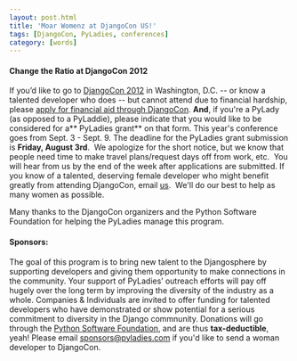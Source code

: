 ```yaml
---
layout: post.html
title: 'Moar Womenz at DjangoCon US!'
tags: [DjangoCon, PyLadies, conferences]
category: [words]
---
```


#### Change the Ratio at DjangoCon 2012

If you’d like to go to [DjangoCon 2012][DjangoCon] in Washington, D.C. -- or know a talented developer who does -- but cannot attend due to financial hardship, please [apply for financial aid through DjangoCon][apply]. **And**, if you're a PyLady (as opposed to a PyLaddie), please indicate that you would like to be considered for a** PyLadies grant** on that form. This year's conference goes from Sept. 3 - Sept. 9. The deadline for the PyLadies grant submission is **Friday, August 3rd**.  We apologize for the short notice, but we know that people need time to make travel plans/request days off from work, etc.  You will hear from us by the end of the week after applications are submitted. If you know of a talented, deserving female developer who might benefit greatly from attending DjangoCon, email [us][email].  We'll do our best to help as many women as possible. 

Many thanks to the DjangoCon organizers and the Python Software Foundation for helping the PyLadies manage this program.

#### Sponsors:

The goal of this program is to bring new talent to the Djangosphere by supporting developers and giving them opportunity to make connections in the community. Your support of PyLadies’ outreach efforts will pay off hugely over the long term by improving the diversity of the industry as a whole. Companies & Individuals are invited to offer funding for talented developers who have demonstrated or show potential for a serious commitment to diversity in the Django commnunity. Donations will go through the [Python Software Foundation][PSF], and are thus **tax-deductible**, yeah! Please email [sponsors@pyladies.com][sponsors] if you'd like to send a woman developer to DjangoCon.

[DjangoCon]: http://www.djangocon.us/ "DjangoCon US 2012"
[apply]: https://docs.google.com/spreadsheet/viewform?formkey=dDc1X2hrUGJVRGdEWnRjTklxR2tSNFE6MQ#gid=0 "FinAid"
[email]: mailto:info[at]pyladies[dot]com "Email to Info"
[PSF]: http://python.org/psf "PSF"
[sponsors]: mailto:sponsors[at]pyladies[dot]com "Email to Sponsors"
